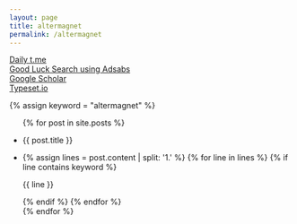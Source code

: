```yaml
---
layout: page
title: altermagnet
permalink: /altermagnet
---
```

 
<a href="https://jinhong-park.github.io/t_me">Daily t.me</a>
<br>
<a href="#" onclick="window.open('https://ui.adsabs.harvard.edu', '_blank', 'width=1000,height=600');">Good Luck Search using Adsabs</a>
<br>
<a href="#" onclick="window.open('https://scholar.google.com', '_blank', 'width=1000,height=600');">Google Scholar</a>
<br>
<a href="#" onclick="window.open('https://typeset.io', '_blank', 'width=1000,height=600');">Typeset.io</a>

{% assign keyword = "altermagnet" %}

<ul>
    {% for post in site.posts %}
        <li class="listing-seperator"><p>{{ post.title }}</p></li>
        <li class="listing-item">
            {% assign lines = post.content | split: '1.' %}
            {% for line in lines %}
                {% if line contains keyword %}
                    <p>{{ line }}</p>
                {% endif %}
            {% endfor %}
        </li>
    {% endfor %}
</ul>
